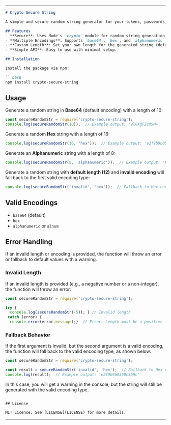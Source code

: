 ---

```markdown
# Crypto Secure String

A simple and secure random string generator for your tokens, passwords, and keys. With just Two lines of code, you can generate random strings in various encoding formats (Base64, Hex, Alphanumeric) with customizable lengths.

## Features
- **Secure**: Uses Node's `crypto` module for random string generation.
- **Multiple Encodings**: Supports `base64`, `hex`, and `alphanumeric`.
- **Custom Length**: Set your own length for the generated string (default is 12).
- **Simple API**: Easy to use with minimal setup.

## Installation

Install the package via npm:

```bash
npm install crypto-secure-string
```

## Usage

Generate a random string in **Base64** (default encoding) with a length of 10:

```javascript
const secureRandomStr = require('crypto-secure-string');
console.log(secureRandomStr(10));  // Example output: '9l0XgFZcm9M='
```

Generate a random **Hex** string with a length of 16:

```javascript
console.log(secureRandomStr(16, 'hex'));  // Example output: 'e2f9b9b0560e3b9c'
```

Generate an **Alphanumeric** string with a length of 8:

```javascript
console.log(secureRandomStr(8, 'alphanumeric'));  // Example output: 'kY7G8fN2'
```

Generate a random string with **default length (12)** and **invalid encoding** will fall back to the first valid encoding type:

```javascript
console.log(secureRandomStr('invalid', 'hex'));  // Fallback to Hex encoding
```

## Valid Encodings
- `base64` (default)
- `hex`
- `alphanumeric` or `alnum`

## Error Handling
If an invalid length or encoding is provided, the function will throw an error or fallback to default values with a warning.


### Invalid Length
If an invalid length is provided (e.g., a negative number or a non-integer), the function will throw an error:

```javascript
const secureRandomStr = require('crypto-secure-string');

try {
  console.log(secureRandomStr(-5)); } // Invalid length
 catch (error) {
  console.error(error.message);}  // Error: Length must be a positive integer.

```

### Fallback Behavior
If the first argument is invalid, but the second argument is a valid encoding, the function will fall back to the valid encoding type, as shown below:

```javascript
const secureRandomStr = require('crypto-secure-string');

const result = secureRandomStr('invalid', 'hex');  // Fallback to Hex encoding
console.log(result);  // Example output: 'e2f9b9b0560e3b9c'
```

In this case, you will get a warning in the console, but the string will still be generated with the valid encoding type.
```

## License

MIT License. See [LICENSE](LICENSE) for more details.
```

---